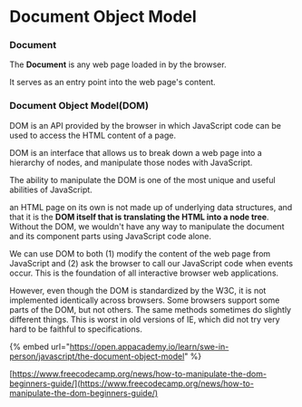 # Document Object Model

### Document

The **Document** is any web page loaded in by the browser.

It serves as an entry point into the web page's content.

### Document Object Model\(DOM\)

DOM is an API provided by the browser in which JavaScript code can be used to access the HTML content of a page. 

DOM is an interface that allows us to break down a web page into a hierarchy of nodes, and manipulate those nodes with JavaScript. 

The ability to manipulate the DOM is one of the most unique and useful abilities of JavaScript.

an HTML page on its own is not made up of underlying data structures, and that it is the **DOM itself that is translating the HTML into a node tree**. Without the DOM, we wouldn't have any way to manipulate the document and its component parts using JavaScript code alone.



We can use DOM to both \(1\) modify the content of the web page from JavaScript and \(2\) ask the browser to call our JavaScript code when events occur. This is the foundation of all interactive browser web applications.



However, even though the DOM is standardized by the W3C, it is not implemented identically across browsers. Some browsers support some parts of the DOM, but not others. The same methods sometimes do slightly different things. This is worst in old versions of IE, which did not try very hard to be faithful to specifications.





{% embed url="https://open.appacademy.io/learn/swe-in-person/javascript/the-document-object-model" %}

[https://www.freecodecamp.org/news/how-to-manipulate-the-dom-beginners-guide/](https://www.freecodecamp.org/news/how-to-manipulate-the-dom-beginners-guide/)

